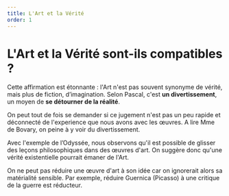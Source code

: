 ```yaml
---
title: L'Art et la Vérité
order: 1
---
```


# L'Art et la Vérité sont-ils compatibles ?

Cette affirmation est étonnante : l'Art n'est pas souvent synonyme de vérité, mais plus de fiction, d’imagination.
Selon Pascal, c'est **un divertissement**, un moyen de **se détourner de la réalité**.

On peut tout de fois se demander si ce jugement n'est pas un peu rapide et déconnecté de l'experience que nous avons avec les œuvres.
A lire Mme de Bovary, on peine à y voir du divertissement.

Avec l'exemple de l’Odyssée, nous observons qu'il est possible de glisser des leçons philosophiques dans des œuvres d'art.
On suggère donc qu'une vérité existentielle pourrait émaner de l'Art.

On ne peut pas réduire une œuvre d'art à son idée car on ignorerait alors sa matérialité sensible. Par exemple, réduire Guernica (Picasso) à une critique de la guerre est réducteur. 